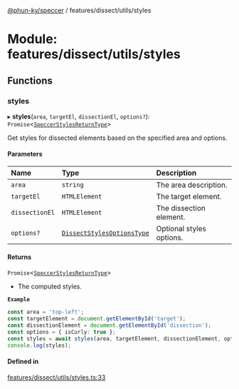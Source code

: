 [@phun-ky/speccer](../README.md) / features/dissect/utils/styles

# Module: features/dissect/utils/styles

## Functions

### styles

▸ **styles**(`area`, `targetEl`, `dissectionEl`, `options?`): `Promise`\<[`SpeccerStylesReturnType`](types_styles.md#speccerstylesreturntype)\>

Get styles for dissected elements based on the specified area and options.

#### Parameters

| Name | Type | Description |
| :------ | :------ | :------ |
| `area` | `string` | The area description. |
| `targetEl` | `HTMLElement` | The target element. |
| `dissectionEl` | `HTMLElement` | The dissection element. |
| `options?` | [`DissectStylesOptionsType`](types_bezier.md#dissectstylesoptionstype) | Optional styles options. |

#### Returns

`Promise`\<[`SpeccerStylesReturnType`](types_styles.md#speccerstylesreturntype)\>

- The computed styles.

**`Example`**

```ts
const area = 'top-left';
const targetElement = document.getElementById('target');
const dissectionElement = document.getElementById('dissection');
const options = { isCurly: true };
const styles = await styles(area, targetElement, dissectionElement, options);
console.log(styles);
```

#### Defined in

[features/dissect/utils/styles.ts:33](https://github.com/phun-ky/speccer/blob/main/src/features/dissect/utils/styles.ts#L33)
